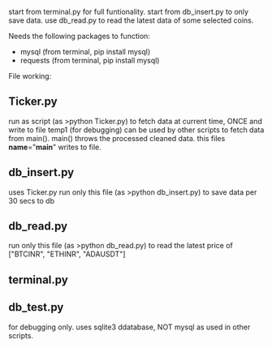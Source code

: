 start from terminal.py for full funtionality. 
start from db_insert.py to only save data. 
use db_read.py to read the latest data of some selected coins.

Needs the following packages to function:
- mysql (from terminal, pip install mysql)
- requests (from terminal, pip install mysql)


File working:

## Ticker.py
run as script (as >python Ticker.py) to fetch data at current time, ONCE and write to file temp1 (for debugging)
can be used by other scripts to fetch data from main(). main() throws the processed cleaned data.
this files __name__="__main__" writes to file.

## db_insert.py
uses Ticker.py
run only this file (as >python db_insert.py) to save data per 30 secs to db

## db_read.py
run only this file (as >python db_read.py) to read the latest price of ["BTCINR", "ETHINR", "ADAUSDT"]

## terminal.py


## db_test.py
for debugging only. uses sqlite3 ddatabase, NOT mysql as used in other scripts.
